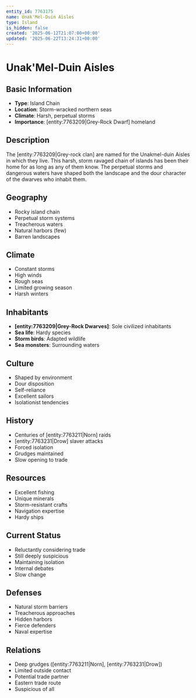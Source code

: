 ```yaml
---
entity_id: 7763175
name: Unak'Mel-Duin Aisles
type: Island
is_hidden: false
created: '2025-06-12T21:07:00+00:00'
updated: '2025-06-22T13:24:31+00:00'
---
```


# Unak'Mel-Duin Aisles

## Basic Information

- **Type**: Island Chain
- **Location**: Storm-wracked northern seas
- **Climate**: Harsh, perpetual storms
- **Importance**: [entity:7763209|Grey-Rock Dwarf] homeland

## Description

The [entity:7763209|Grey-rock clan] are named for the Unakmel-duin Aisles in which they live. This harsh, storm ravaged chain of islands has been their home for as long as any of them know. The perpetual storms and dangerous waters have shaped both the landscape and the dour character of the dwarves who inhabit them.

## Geography

- Rocky island chain
- Perpetual storm systems
- Treacherous waters
- Natural harbors (few)
- Barren landscapes

## Climate

- Constant storms
- High winds
- Rough seas
- Limited growing season
- Harsh winters

## Inhabitants

- **[entity:7763209|Grey-Rock Dwarves]**: Sole civilized inhabitants
- **Sea life**: Hardy species
- **Storm birds**: Adapted wildlife
- **Sea monsters**: Surrounding waters

## Culture

- Shaped by environment
- Dour disposition
- Self-reliance
- Excellent sailors
- Isolationist tendencies

## History

- Centuries of [entity:7763211|Norn] raids
- [entity:7763231|Drow] slaver attacks
- Forced isolation
- Grudges maintained
- Slow opening to trade

## Resources

- Excellent fishing
- Unique minerals
- Storm-resistant crafts
- Navigation expertise
- Hardy ships

## Current Status

- Reluctantly considering trade
- Still deeply suspicious
- Maintaining isolation
- Internal debates
- Slow change

## Defenses

- Natural storm barriers
- Treacherous approaches
- Hidden harbors
- Fierce defenders
- Naval expertise

## Relations

- Deep grudges ([entity:7763211|Norn], [entity:7763231|Drow])
- Limited outside contact
- Potential trade partner
- Eastern trade route
- Suspicious of all